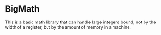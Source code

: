 # BigMath
This is a basic math library that can handle large integers bound, not by the width of a register, but by the amount of memory in a machine.
